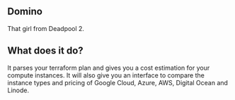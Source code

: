 ## Domino

That girl from Deadpool 2. 

## What does it do?

It parses your terraform plan and gives you a cost estimation for your compute instances. It will also give you an interface to compare the instance types and pricing of Google Cloud, Azure, AWS, Digital Ocean and Linode.

